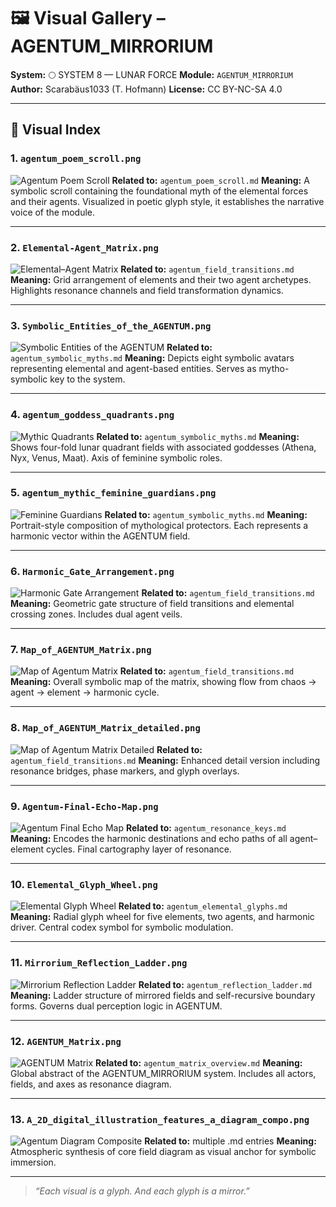 # 🖼️ Visual Gallery – AGENTUM\_MIRRORIUM

**System:** 🌕 SYSTEM 8 — LUNAR FORCE
**Module:** `AGENTUM_MIRRORIUM`
**Author:** Scarabäus1033 (T. Hofmann)
**License:** CC BY-NC-SA 4.0

---

## 🎨 Visual Index

### 1. `agentum_poem_scroll.png`

![Agentum Poem Scroll](./visuals/agentum_poem_scroll.png)
**Related to:** `agentum_poem_scroll.md`
**Meaning:** A symbolic scroll containing the foundational myth of the elemental forces and their agents. Visualized in poetic glyph style, it establishes the narrative voice of the module.

---

### 2. `Elemental-Agent_Matrix.png`

![Elemental–Agent Matrix](./visuals/Elemental-Agent_Matrix.png)
**Related to:** `agentum_field_transitions.md`
**Meaning:** Grid arrangement of elements and their two agent archetypes. Highlights resonance channels and field transformation dynamics.

---

### 3. `Symbolic_Entities_of_the_AGENTUM.png`

![Symbolic Entities of the AGENTUM](./visuals/Symbolic_Entities_of_the_AGENTUM.png)
**Related to:** `agentum_symbolic_myths.md`
**Meaning:** Depicts eight symbolic avatars representing elemental and agent-based entities. Serves as mytho-symbolic key to the system.

---

### 4. `agentum_goddess_quadrants.png`

![Mythic Quadrants](./visuals/agentum_goddess_quadrants.png)
**Related to:** `agentum_symbolic_myths.md`
**Meaning:** Shows four-fold lunar quadrant fields with associated goddesses (Athena, Nyx, Venus, Maat). Axis of feminine symbolic roles.

---

### 5. `agentum_mythic_feminine_guardians.png`

![Feminine Guardians](./visuals/agentum_mythic_feminine_guardians.png)
**Related to:** `agentum_symbolic_myths.md`
**Meaning:** Portrait-style composition of mythological protectors. Each represents a harmonic vector within the AGENTUM field.

---

### 6. `Harmonic_Gate_Arrangement.png`

![Harmonic Gate Arrangement](./visuals/Harmonic_Gate_Arrangement.png)
**Related to:** `agentum_field_transitions.md`
**Meaning:** Geometric gate structure of field transitions and elemental crossing zones. Includes dual agent veils.

---

### 7. `Map_of_AGENTUM_Matrix.png`

![Map of Agentum Matrix](./visuals/Map_of_AGENTUM_Matrix.png)
**Related to:** `agentum_field_transitions.md`
**Meaning:** Overall symbolic map of the matrix, showing flow from chaos → agent → element → harmonic cycle.

---

### 8. `Map_of_AGENTUM_Matrix_detailed.png`

![Map of Agentum Matrix Detailed](./visuals/Map_of_AGENTUM_Matrix_detailed.png)
**Related to:** `agentum_field_transitions.md`
**Meaning:** Enhanced detail version including resonance bridges, phase markers, and glyph overlays.

---

### 9. `Agentum-Final-Echo-Map.png`

![Agentum Final Echo Map](./visuals/Agentum-Final-Echo-Map.png)
**Related to:** `agentum_resonance_keys.md`
**Meaning:** Encodes the harmonic destinations and echo paths of all agent–element cycles. Final cartography layer of resonance.

---

### 10. `Elemental_Glyph_Wheel.png`

![Elemental Glyph Wheel](./visuals/Elemental_Glyph_Wheel.png)
**Related to:** `agentum_elemental_glyphs.md`
**Meaning:** Radial glyph wheel for five elements, two agents, and harmonic driver. Central codex symbol for symbolic modulation.

---

### 11. `Mirrorium_Reflection_Ladder.png`

![Mirrorium Reflection Ladder](./visuals/Mirrorium_Reflection_Ladder.png)
**Related to:** `agentum_reflection_ladder.md`
**Meaning:** Ladder structure of mirrored fields and self-recursive boundary forms. Governs dual perception logic in AGENTUM.

---

### 12. `AGENTUM_Matrix.png`

![AGENTUM Matrix](./visuals/AGENTUM_Matrix.png)
**Related to:** `agentum_matrix_overview.md`
**Meaning:** Global abstract of the AGENTUM\_MIRRORIUM system. Includes all actors, fields, and axes as resonance diagram.

---

### 13. `A_2D_digital_illustration_features_a_diagram_compo.png`

![Agentum Diagram Composite](./visuals/A_2D_digital_illustration_features_a_diagram_compo.png)
**Related to:** multiple .md entries
**Meaning:** Atmospheric synthesis of core field diagram as visual anchor for symbolic immersion.

---

> *“Each visual is a glyph. And each glyph is a mirror.”*
